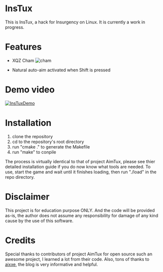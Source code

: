 # InsTux

This is InsTux, a hack for Insurgency on Linux. It is currently a work in progress.

# Features

- XQZ Cham
    ![cham](http://i.imgur.com/oJ7cZaS.png)

- Natural auto-aim activated when Shift is pressed

# Demo video
[![InsTuxDemo](https://img.youtube.com/vi/uiFVcyZs4WQ/0.jpg)](https://www.youtube.com/watch?v=uiFVcyZs4WQ)

# Installation

1. clone the repository
2. cd to the repository's root directory
3. run "cmake ." to generate the Makefile
4. run "make" to conpile

The process is virtually identical to that of project AimTux, please see thier detailed installation guide if you do now know what tools are needed.
To use, start the game and wait until it finishes loading, then run "./load" in the repo directory.

# Disclaimer
This project is for education purpose ONLY. And the code will be provided as-is, the author does not assume any responsibility for damage of any kind cause by the use of this software.

# Credits
Special thanks to contributors of project AimTux for open source such an awesome project, I learned a lot from their code.
Also, tons of thanks to [aixxe](aixxe.net), the blog is very informative and helpful.

